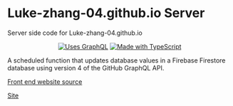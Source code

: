 # Luke-zhang-04.github.io Server
Server side code for Luke-zhang-04.github.io

<p align="center">
    <!-- <a href="https://www.heroku.com/"><img src="https://img.shields.io/badge/Deployed%20to-Azure-%23035dda?logo=microsoft-azure&style=for-the-badge&logoColor=%23035dda" alt="deployed to Heroku"/></a> -->
    <a href="https://graphql.org/"><img src="https://img.shields.io/badge/Uses-GraphQL-%23ff2fbb?style=for-the-badge&logo=graphql&logoColor=%23ff2fbb" alt="Uses GraphQL"/></a>
    <a href="https://www.typescriptlang.org/"><img src="https://img.shields.io/badge/Made%20with-TypeScript-%233178c6?style=for-the-badge&logo=typescript&logoColor=%233178c6" alt="Made with TypeScript"/></a>
</p>

A scheduled function that updates database values in a Firebase Firestore database using version 4 of the GitHub GraphQL API.

[Front end website source](https://github.com/Luke-zhang-04/Luke-zhang-04.github.io)

[Site](https://luke-zhang-04.github.io/)
